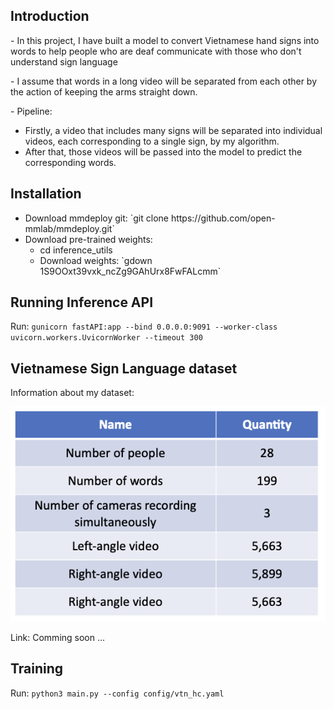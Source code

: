 <h2>Introduction</h2>
<p>- In this project, I have built a model to convert Vietnamese hand signs into words to help people who are deaf communicate with those who don't understand sign language</p>
<p>- I assume that words in a long video will be separated from each other by the action of keeping the arms straight down. </p>
<p>- Pipeline: </p>
<ul>
  <li> Firstly, a video that includes many signs will be separated into individual videos, each corresponding to a single sign, by my algorithm.</li>
  <li> After that, those videos will be passed into the model to predict the corresponding words.</li>
</ul>
<h2>Installation</h2>
<ul>
  <li> Download mmdeploy git:  `git clone https://github.com/open-mmlab/mmdeploy.git`</li>
  <li> Download pre-trained weights: 
    <ul> 
       <li> cd inference_utils</li>
       <li>Download weights: `gdown 1S9OOxt39vxk_ncZg9GAhUrx8FwFALcmm`</li>
    </ul>
  </li>
 </ul>
<h2>Running Inference API</h2>

Run: `gunicorn fastAPI:app --bind 0.0.0.0:9091 --worker-class uvicorn.workers.UvicornWorker --timeout 300`</li>
<h2>Vietnamese Sign Language dataset</h2>
<p>Information about my dataset: </p>

![Data Information](/images/data.png)

<p>Link: Comming soon ...</p>
<h2>Training</h2>

Run: `python3 main.py --config config/vtn_hc.yaml`

